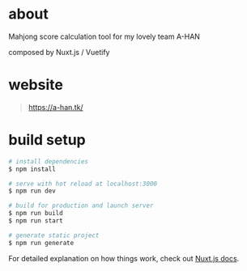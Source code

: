 # about
Mahjong score calculation tool for my lovely team A-HAN

composed by Nuxt.js / Vuetify

# website
> https://a-han.tk/

# build setup
```bash
# install dependencies
$ npm install

# serve with hot reload at localhost:3000
$ npm run dev

# build for production and launch server
$ npm run build
$ npm run start

# generate static project
$ npm run generate
```

For detailed explanation on how things work, check out [Nuxt.js docs](https://nuxtjs.org).

